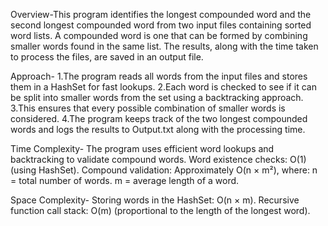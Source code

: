 Overview-This program identifies the longest compounded word and the second longest compounded word from two input files containing sorted word lists. A compounded word is one that can be formed by combining smaller words found in the same list. The results, along with the time taken to process the files, are saved in an output file.


Approach-
1.The program reads all words from the input files and stores them in a HashSet for fast lookups.
2.Each word is checked to see if it can be split into smaller words from the set using a backtracking approach.
3.This ensures that every possible combination of smaller words is considered.
4.The program keeps track of the two longest compounded words and logs the results to Output.txt along with the processing time.

Time Complexity-
The program uses efficient word lookups and backtracking to validate compound words.
Word existence checks: O(1) (using HashSet).
Compound validation: Approximately O(n × m²), where:
n = total number of words.
m = average length of a word.

Space Complexity-
Storing words in the HashSet: O(n × m).
Recursive function call stack: O(m) (proportional to the length of the longest word).

